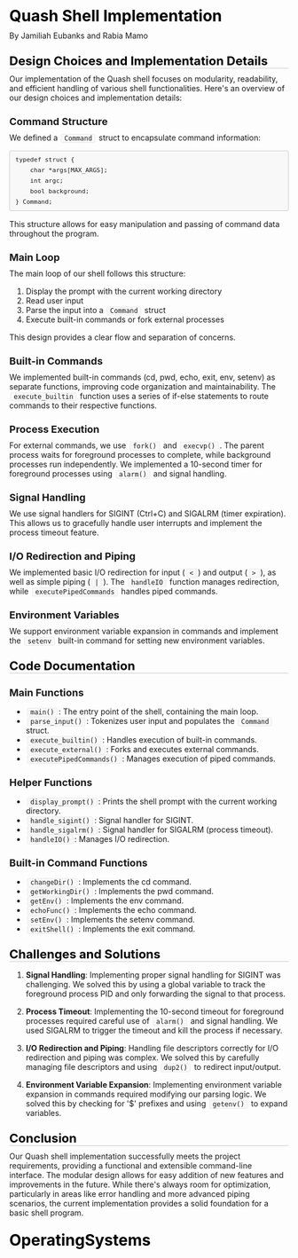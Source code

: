 <style type="text/css">.rendered-markdown{font-size:14px} .rendered-markdown>*:first-child{margin-top:0!important} .rendered-markdown>*:last-child{margin-bottom:0!important} .rendered-markdown a{text-decoration:underline;color:#b75246} .rendered-markdown a:hover{color:#f36050} .rendered-markdown h1, .rendered-markdown h2, .rendered-markdown h3, .rendered-markdown h4, .rendered-markdown h5, .rendered-markdown h6{margin:24px 0 10px;padding:0;font-weight:bold;-webkit-font-smoothing:antialiased;cursor:text;position:relative} .rendered-markdown h1 tt, .rendered-markdown h1 code, .rendered-markdown h2 tt, .rendered-markdown h2 code, .rendered-markdown h3 tt, .rendered-markdown h3 code, .rendered-markdown h4 tt, .rendered-markdown h4 code, .rendered-markdown h5 tt, .rendered-markdown h5 code, .rendered-markdown h6 tt, .rendered-markdown h6 code{font-size:inherit} .rendered-markdown h1{font-size:28px;color:#000} .rendered-markdown h2{font-size:22px;border-bottom:1px solid #ccc;color:#000} .rendered-markdown h3{font-size:18px} .rendered-markdown h4{font-size:16px} .rendered-markdown h5{font-size:14px} .rendered-markdown h6{color:#777;font-size:14px} .rendered-markdown p, .rendered-markdown blockquote, .rendered-markdown ul, .rendered-markdown ol, .rendered-markdown dl, .rendered-markdown table, .rendered-markdown pre{margin:15px 0} .rendered-markdown hr{border:0 none;color:#ccc;height:4px;padding:0} .rendered-markdown>h2:first-child, .rendered-markdown>h1:first-child, .rendered-markdown>h1:first-child+h2, .rendered-markdown>h3:first-child, .rendered-markdown>h4:first-child, .rendered-markdown>h5:first-child, .rendered-markdown>h6:first-child{margin-top:0;padding-top:0} .rendered-markdown a:first-child h1, .rendered-markdown a:first-child h2, .rendered-markdown a:first-child h3, .rendered-markdown a:first-child h4, .rendered-markdown a:first-child h5, .rendered-markdown a:first-child h6{margin-top:0;padding-top:0} .rendered-markdown h1+p, .rendered-markdown h2+p, .rendered-markdown h3+p, .rendered-markdown h4+p, .rendered-markdown h5+p, .rendered-markdown h6+p{margin-top:0} .rendered-markdown ul, .rendered-markdown ol{padding-left:30px} .rendered-markdown ul li>:first-child, .rendered-markdown ul li ul:first-of-type, .rendered-markdown ol li>:first-child, .rendered-markdown ol li ul:first-of-type{margin-top:0} .rendered-markdown ul ul, .rendered-markdown ul ol, .rendered-markdown ol ol, .rendered-markdown ol ul{margin-bottom:0} .rendered-markdown dl{padding:0} .rendered-markdown dl dt{font-size:14px;font-weight:bold;font-style:italic;padding:0;margin:15px 0 5px} .rendered-markdown dl dt:first-child{padding:0} .rendered-markdown dl dt>:first-child{margin-top:0} .rendered-markdown dl dt>:last-child{margin-bottom:0} .rendered-markdown dl dd{margin:0 0 15px;padding:0 15px} .rendered-markdown dl dd>:first-child{margin-top:0} .rendered-markdown dl dd>:last-child{margin-bottom:0} .rendered-markdown blockquote{border-left:4px solid #DDD;padding:0 15px;color:#777} .rendered-markdown blockquote>:first-child{margin-top:0} .rendered-markdown blockquote>:last-child{margin-bottom:0} .rendered-markdown table th{font-weight:bold} .rendered-markdown table th, .rendered-markdown table td{border:1px solid #ccc;padding:6px 13px} .rendered-markdown table tr{border-top:1px solid #ccc;background-color:#fff} .rendered-markdown table tr:nth-child(2n){background-color:#f8f8f8} .rendered-markdown img{max-width:100%;-moz-box-sizing:border-box;box-sizing:border-box} .rendered-markdown code, .rendered-markdown tt{margin:0 2px;padding:0 5px;border:1px solid #eaeaea;background-color:#f8f8f8;border-radius:3px} .rendered-markdown code{white-space:nowrap} .rendered-markdown pre>code{margin:0;padding:0;white-space:pre;border:0;background:transparent} .rendered-markdown .highlight pre, .rendered-markdown pre{background-color:#f8f8f8;border:1px solid #ccc;font-size:13px;line-height:19px;overflow:auto;padding:6px 10px;border-radius:3px} .rendered-markdown pre code, .rendered-markdown pre tt{margin:0;padding:0;background-color:transparent;border:0}</style>
<div class="rendered-markdown"><h1>Quash Shell Implementation</h1>
<p>By Jamiliah Eubanks and Rabia Mamo</p>
<h2>Design Choices and Implementation Details</h2>
<p>Our implementation of the Quash shell focuses on modularity, readability, and efficient handling of various shell functionalities. Here's an overview of our design choices and implementation details:</p>
<h3>Command Structure</h3>
<p>We defined a <code>Command</code> struct to encapsulate command information:</p>
<pre><code class="c">typedef struct {
    char *args[MAX_ARGS];
    int argc;
    bool background;
} Command;
</code></pre>
<p>This structure allows for easy manipulation and passing of command data throughout the program.</p>
<h3>Main Loop</h3>
<p>The main loop of our shell follows this structure:</p>
<ol>
<li>Display the prompt with the current working directory</li>
<li>Read user input</li>
<li>Parse the input into a <code>Command</code> struct</li>
<li>Execute built-in commands or fork external processes</li>
</ol>
<p>This design provides a clear flow and separation of concerns.</p>
<h3>Built-in Commands</h3>
<p>We implemented built-in commands (cd, pwd, echo, exit, env, setenv) as separate functions, improving code organization and maintainability. The <code>execute_builtin</code> function uses a series of if-else statements to route commands to their respective functions.</p>
<h3>Process Execution</h3>
<p>For external commands, we use <code>fork()</code> and <code>execvp()</code>. The parent process waits for foreground processes to complete, while background processes run independently. We implemented a 10-second timer for foreground processes using <code>alarm()</code> and signal handling.</p>
<h3>Signal Handling</h3>
<p>We use signal handlers for SIGINT (Ctrl+C) and SIGALRM (timer expiration). This allows us to gracefully handle user interrupts and implement the process timeout feature.</p>
<h3>I/O Redirection and Piping</h3>
<p>We implemented basic I/O redirection for input (<code>&lt;</code>) and output (<code>&gt;</code>), as well as simple piping (<code>|</code>). The <code>handleIO</code> function manages redirection, while <code>executePipedCommands</code> handles piped commands.</p>
<h3>Environment Variables</h3>
<p>We support environment variable expansion in commands and implement the <code>setenv</code> built-in command for setting new environment variables.</p>
<h2>Code Documentation</h2>
<h3>Main Functions</h3>
<ul>
<li><code>main()</code>: The entry point of the shell, containing the main loop.</li>
<li><code>parse_input()</code>: Tokenizes user input and populates the <code>Command</code> struct.</li>
<li><code>execute_builtin()</code>: Handles execution of built-in commands.</li>
<li><code>execute_external()</code>: Forks and executes external commands.</li>
<li><code>executePipedCommands()</code>: Manages execution of piped commands.</li>
</ul>
<h3>Helper Functions</h3>
<ul>
<li><code>display_prompt()</code>: Prints the shell prompt with the current working directory.</li>
<li><code>handle_sigint()</code>: Signal handler for SIGINT.</li>
<li><code>handle_sigalrm()</code>: Signal handler for SIGALRM (process timeout).</li>
<li><code>handleIO()</code>: Manages I/O redirection.</li>
</ul>
<h3>Built-in Command Functions</h3>
<ul>
<li><code>changeDir()</code>: Implements the cd command.</li>
<li><code>getWorkingDir()</code>: Implements the pwd command.</li>
<li><code>getEnv()</code>: Implements the env command.</li>
<li><code>echoFunc()</code>: Implements the echo command.</li>
<li><code>setEnv()</code>: Implements the setenv command.</li>
<li><code>exitShell()</code>: Implements the exit command.</li>
</ul>
<h2>Challenges and Solutions</h2>
<ol>
<li><p><strong>Signal Handling</strong>: Implementing proper signal handling for SIGINT was challenging. We solved this by using a global variable to track the foreground process PID and only forwarding the signal to that process.</p>
</li>
<li><p><strong>Process Timeout</strong>: Implementing the 10-second timeout for foreground processes required careful use of <code>alarm()</code> and signal handling. We used SIGALRM to trigger the timeout and kill the process if necessary.</p>
</li>
<li><p><strong>I/O Redirection and Piping</strong>: Handling file descriptors correctly for I/O redirection and piping was complex. We solved this by carefully managing file descriptors and using <code>dup2()</code> to redirect input/output.</p>
</li>
<li><p><strong>Environment Variable Expansion</strong>: Implementing environment variable expansion in commands required modifying our parsing logic. We solved this by checking for '$' prefixes and using <code>getenv()</code> to expand variables.</p>
</li>
</ol>
<h2>Conclusion</h2>
<p>Our Quash shell implementation successfully meets the project requirements, providing a functional and extensible command-line interface. The modular design allows for easy addition of new features and improvements in the future. While there's always room for optimization, particularly in areas like error handling and more advanced piping scenarios, the current implementation provides a solid foundation for a basic shell program.</p>
<h1>OperatingSystems</h1>
</div>